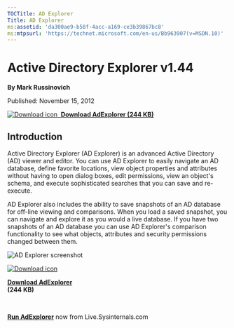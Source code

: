 ```yaml
--- 
TOCTitle: AD Explorer
Title: AD Explorer
ms:assetid: 'da300ae9-b58f-4acc-a169-ce3b39867bc8'
ms:mtpsurl: 'https://technet.microsoft.com/en-us/Bb963907(v=MSDN.10)'
---
```


Active Directory Explorer v1.44
===============================

**By Mark Russinovich**

Published: November 15, 2012

[![Download icon](/media/landing/sysinternals/download_sm.png)
 **Download AdExplorer (244
KB)**](https://download.sysinternals.com/files/adexplorer.zip)


## Introduction

Active Directory Explorer (AD Explorer) is an advanced Active Directory
(AD) viewer and editor. You can use AD Explorer to easily navigate an AD
database, define favorite locations, view object properties and
attributes without having to open dialog boxes, edit permissions, view
an object's schema, and execute sophisticated searches that you can save
and re-execute.

AD Explorer also includes the ability to save snapshots of an AD
database for off-line viewing and comparisons. When you load a saved
snapshot, you can navigate and explore it as you would a live database.
If you have two snapshots of an AD database you can use AD Explorer's
comparison functionality to see what objects, attributes and security
permissions changed between them.

![AD Explorer
screenshot](/media/landing/sysinternals/adexplorer.jpg)


[![Download icon](/media/landing/sysinternals/Download_sm.png "Download")](https://download.sysinternals.com/files/adexplorer.zip)

[**Download AdExplorer**  
](https://download.sysinternals.com/files/adexplorer.zip)**(244 KB)**

 

[**Run AdExplorer**](https://live.sysinternals.com/adexplorer.exe) now
from Live.Sysinternals.com
